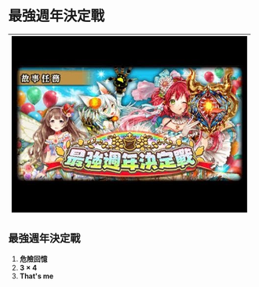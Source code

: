 # 最強週年決定戰

| ![](../.gitbook/assets/zui-qiang-zhou-nian-jue-ding-zhan.jpg) |
| :---: |


## 最強週年決定戰

1. **危險回憶**
2. **3 × 4**
3. **That's me**

